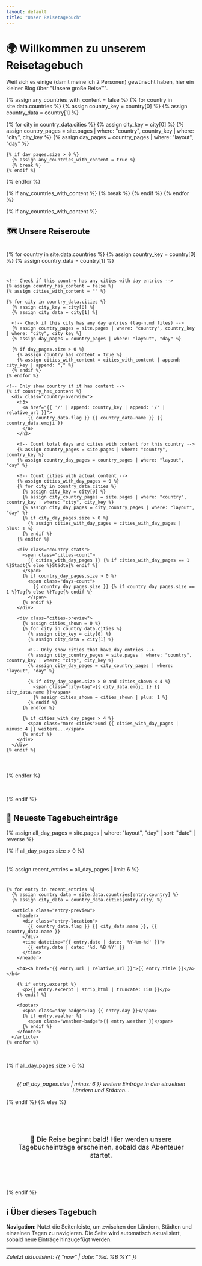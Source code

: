 ```yaml
---
layout: default
title: "Unser Reisetagebuch"
---
```


# 🌍 Willkommen zu unserem Reisetagebuch

Weil sich es einige (damit meine ich 2 Personen) gewünscht haben, hier ein kleiner Blog über "Unsere große Reise™".

<!-- Check if any countries have content before showing the section -->

{% assign any_countries_with_content = false %}
{% for country in site.data.countries %}
{% assign country_key = country[0] %}
{% assign country_data = country[1] %}

{% for city in country_data.cities %}
{% assign city_key = city[0] %}
{% assign country_pages = site.pages | where: "country", country_key | where: "city", city_key %}
{% assign day_pages = country_pages | where: "layout", "day" %}

    {% if day_pages.size > 0 %}
      {% assign any_countries_with_content = true %}
      {% break %}
    {% endif %}

{% endfor %}

{% if any_countries_with_content %}
{% break %}
{% endif %}
{% endfor %}

{% if any_countries_with_content %}

## 🗺️ Unsere Reiseroute

<div class="countries-overview">
  {% for country in site.data.countries %}
    {% assign country_key = country[0] %}
    {% assign country_data = country[1] %}
    
    <!-- Check if this country has any cities with day entries -->
    {% assign country_has_content = false %}
    {% assign cities_with_content = "" %}
    
    {% for city in country_data.cities %}
      {% assign city_key = city[0] %}
      {% assign city_data = city[1] %}
      
      <!-- Check if this city has any day entries (tag-n.md files) -->
      {% assign country_pages = site.pages | where: "country", country_key | where: "city", city_key %}
      {% assign day_pages = country_pages | where: "layout", "day" %}
      
      {% if day_pages.size > 0 %}
        {% assign country_has_content = true %}
        {% assign cities_with_content = cities_with_content | append: city_key | append: "," %}
      {% endif %}
    {% endfor %}
    
    <!-- Only show country if it has content -->
    {% if country_has_content %}
      <div class="country-overview">
        <h3>
          <a href="{{ '/' | append: country_key | append: '/' | relative_url }}">
            {{ country_data.flag }} {{ country_data.name }} {{ country_data.emoji }}
          </a>
        </h3>
        
        <!-- Count total days and cities with content for this country -->
        {% assign country_pages = site.pages | where: "country", country_key %}
        {% assign country_day_pages = country_pages | where: "layout", "day" %}
        
        <!-- Count cities with actual content -->
        {% assign cities_with_day_pages = 0 %}
        {% for city in country_data.cities %}
          {% assign city_key = city[0] %}
          {% assign city_country_pages = site.pages | where: "country", country_key | where: "city", city_key %}
          {% assign city_day_pages = city_country_pages | where: "layout", "day" %}
          {% if city_day_pages.size > 0 %}
            {% assign cities_with_day_pages = cities_with_day_pages | plus: 1 %}
          {% endif %}
        {% endfor %}
        
        <div class="country-stats">
          <span class="cities-count">
            {{ cities_with_day_pages }} {% if cities_with_day_pages == 1 %}Stadt{% else %}Städte{% endif %}
          </span>
          {% if country_day_pages.size > 0 %}
            <span class="days-count">
              {{ country_day_pages.size }} {% if country_day_pages.size == 1 %}Tag{% else %}Tage{% endif %}
            </span>
          {% endif %}
        </div>
        
        <div class="cities-preview">
          {% assign cities_shown = 0 %}
          {% for city in country_data.cities %}
            {% assign city_key = city[0] %}
            {% assign city_data = city[1] %}
            
            <!-- Only show cities that have day entries -->
            {% assign city_country_pages = site.pages | where: "country", country_key | where: "city", city_key %}
            {% assign city_day_pages = city_country_pages | where: "layout", "day" %}
            
            {% if city_day_pages.size > 0 and cities_shown < 4 %}
              <span class="city-tag">{{ city_data.emoji }} {{ city_data.name }}</span>
              {% assign cities_shown = cities_shown | plus: 1 %}
            {% endif %}
          {% endfor %}
          
          {% if cities_with_day_pages > 4 %}
            <span class="more-cities">und {{ cities_with_day_pages | minus: 4 }} weitere...</span>
          {% endif %}
        </div>
      </div>
    {% endif %}
  {% endfor %}
</div>
{% endif %}

## 📖 Neueste Tagebucheinträge

{% assign all_day_pages = site.pages | where: "layout", "day" | sort: "date" | reverse %}

{% if all_day_pages.size > 0 %}

  <div class="recent-entries">
    {% assign recent_entries = all_day_pages | limit: 6 %}
    
    {% for entry in recent_entries %}
      {% assign country_data = site.data.countries[entry.country] %}
      {% assign city_data = country_data.cities[entry.city] %}
      
      <article class="entry-preview">
        <header>
          <div class="entry-location">
            {{ country_data.flag }} {{ city_data.name }}, {{ country_data.name }}
          </div>
          <time datetime="{{ entry.date | date: '%Y-%m-%d' }}">
            {{ entry.date | date: '%d. %B %Y' }}
          </time>
        </header>
        
        <h4><a href="{{ entry.url | relative_url }}">{{ entry.title }}</a></h4>
        
        {% if entry.excerpt %}
          <p>{{ entry.excerpt | strip_html | truncate: 150 }}</p>
        {% endif %}
        
        <footer>
          <span class="day-badge">Tag {{ entry.day }}</span>
          {% if entry.weather %}
            <span class="weather-badge">{{ entry.weather }}</span>
          {% endif %}
        </footer>
      </article>
    {% endfor %}
  </div>
  
  {% if all_day_pages.size > 6 %}
    <div class="view-all">
      <p><em>{{ all_day_pages.size | minus: 6 }} weitere Einträge in den einzelnen Ländern und Städten...</em></p>
    </div>
  {% endif %}
{% else %}
  <div class="no-entries">
    <p>🚀 Die Reise beginnt bald! Hier werden unsere Tagebucheinträge erscheinen, sobald das Abenteuer startet.</p>
  </div>
{% endif %}

## ℹ️ Über dieses Tagebuch

**Navigation:** Nutzt die Seitenleiste, um zwischen den Ländern, Städten und einzelnen Tagen zu navigieren. Die Seite wird automatisch aktualisiert, sobald neue Einträge hinzugefügt werden.

---

_Zuletzt aktualisiert: {{ "now" | date: "%d. %B %Y" }}_

<style>
.countries-overview {
  display: grid;
  grid-template-columns: repeat(auto-fit, minmax(250px, 1fr));
  gap: 1.5rem;
  margin: 2rem 0;
}

.country-overview {
  background: white;
  border: 1px solid var(--border-color);
  border-radius: 8px;
  padding: 1.5rem;
  box-shadow: var(--shadow);
  
  h3 {
    margin-top: 0;
    margin-bottom: 1rem;
    
    a {
      text-decoration: none;
      color: var(--primary-color);
      
      &:hover {
        text-decoration: underline;
      }
    }
  }
  
  .country-stats {
    display: flex;
    gap: 1rem;
    margin-bottom: 1rem;
    font-size: 0.9rem;
    
    span {
      background-color: var(--sidebar-bg);
      padding: 0.25rem 0.75rem;
      border-radius: 15px;
      color: var(--text-color);
      font-weight: 500;
    }
  }
  
  .cities-preview {
    display: flex;
    flex-wrap: wrap;
    gap: 0.5rem;
    
    .city-tag {
      font-size: 0.8rem;
      background-color: var(--secondary-color);
      color: white;
      padding: 0.25rem 0.5rem;
      border-radius: 12px;
    }
    
    .more-cities {
      font-size: 0.8rem;
      color: var(--text-light);
      font-style: italic;
    }
  }
}

.recent-entries {
  display: grid;
  grid-template-columns: repeat(auto-fit, minmax(300px, 1fr));
  gap: 1.5rem;
  margin: 2rem 0;
}

.entry-preview {
  background: white;
  border: 1px solid var(--border-color);
  border-radius: 8px;
  padding: 1.5rem;
  box-shadow: var(--shadow);
  transition: transform 0.2s ease, box-shadow 0.2s ease;
  
  &:hover {
    transform: translateY(-2px);
    box-shadow: 0 4px 12px rgba(0, 0, 0, 0.15);
  }
  
  header {
    display: flex;
    justify-content: space-between;
    align-items: start;
    margin-bottom: 0.75rem;
    
    .entry-location {
      font-size: 0.9rem;
      color: var(--primary-color);
      font-weight: 500;
    }
    
    time {
      font-size: 0.8rem;
      color: var(--text-light);
    }
  }
  
  h4 {
    margin: 0 0 0.75rem 0;
    
    a {
      text-decoration: none;
      color: var(--text-color);
      
      &:hover {
        color: var(--primary-color);
      }
    }
  }
  
  p {
    color: var(--text-light);
    margin-bottom: 1rem;
    line-height: 1.5;
  }
  
  footer {
    display: flex;
    gap: 0.5rem;
    
    .day-badge,
    .weather-badge {
      font-size: 0.75rem;
      padding: 0.25rem 0.5rem;
      border-radius: 12px;
      font-weight: 500;
    }
    
    .day-badge {
      background-color: var(--primary-color);
      color: white;
    }
    
    .weather-badge {
      background-color: var(--secondary-color);
      color: white;
    }
  }
}

.view-all {
  text-align: center;
  margin-top: 2rem;
  
  p {
    color: var(--text-light);
  }
}

.no-entries {
  text-align: center;
  padding: 3rem 1rem;
  background: var(--sidebar-bg);
  border-radius: 8px;
  margin: 2rem 0;
  
  p {
    font-size: 1.1rem;
    color: var(--text-light);
    margin: 0;
  }
}

@media (max-width: 768px) {
  .countries-overview,
  .recent-entries {
    grid-template-columns: 1fr;
  }
  
  .country-overview,
  .entry-preview {
    padding: 1rem;
  }
  
  .entry-preview header {
    flex-direction: column;
    align-items: start;
    gap: 0.25rem;
  }
}
</style>
